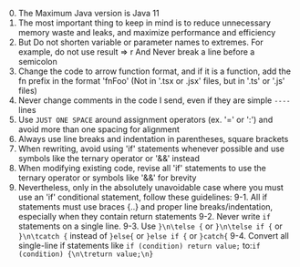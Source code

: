 0. The Maximum Java version is Java 11
1. The most important thing to keep in mind is to reduce unnecessary memory waste and leaks, and maximize performance and efficiency
2. But Do not shorten variable or parameter names to extremes. For example, do not use result => r And Never break a line before a semicolon
2. Change the code to arrow function format, and if it is a function, add the fn prefix in the format 'fnFoo' (Not in '.tsx or .jsx' files, but in '.ts' or '.js' files)
3. Never change comments in the code I send, even if they are simple `----` lines
4. Use `JUST ONE SPACE` around assignment operators (ex. '=' or ':') and avoid more than one spacing for alignment
5. Always use line breaks and indentation in parentheses, square brackets
6. When rewriting, avoid using 'if' statements whenever possible and use symbols like the ternary operator or '&&' instead
7. When modifying existing code, revise all 'if' statements to use the ternary operator or symbols like '&&' for brevity
8. Nevertheless, only in the absolutely unavoidable case where you must use an 'if' conditional statement, follow these guidelines:
9-1. All if statements must use braces {..} and proper line breaks/indentation, especially when they contain return statements
9-2. Never write `if` statements on a single line.
9-3. Use `}\n\telse {` or `}\n\telse if {` or `}\n\tcatch {` instead of `}else{` or `}else if {` or `}catch{`
9-4. Convert all single-line if statements like `if (condition) return value;` to:`if (condition) {\n\treturn value;\n}`